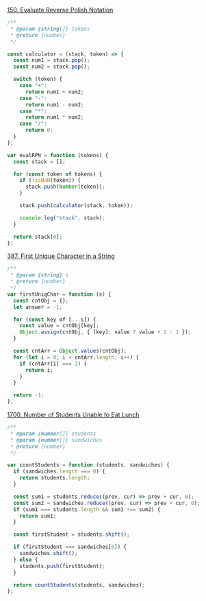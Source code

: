 [150. Evaluate Reverse Polish Notation](https://leetcode.com/problems/evaluate-reverse-polish-notation/)

```js
/**
 * @param {string[]} tokens
 * @return {number}
 */

const calculator = (stack, token) => {
  const num1 = stack.pop();
  const num2 = stack.pop();

  switch (token) {
    case "+":
      return num1 + num2;
    case "-":
      return num1 - num2;
    case "*":
      return num1 * num2;
    case "/":
      return 0;
  }
};

var evalRPN = function (tokens) {
  const stack = [];

  for (const token of tokens) {
    if (!isNaN(token)) {
      stack.push(Number(token));
    }

    stack.push(calculator(stack, token));

    console.log("stack", stack);
  }

  return stack[0];
};
```

[387. First Unique Character in a String](https://leetcode.com/problems/first-unique-character-in-a-string/)

```js
/**
 * @param {string} s
 * @return {number}
 */
var firstUniqChar = function (s) {
  const cntObj = {};
  let answer = -1;

  for (const key of [...s]) {
    const value = cntObj[key];
    Object.assign(cntObj, { [key]: value ? value + 1 : 1 });
  }

  const cntArr = Object.values(cntObj);
  for (let i = 0; i < cntArr.length; i++) {
    if (cntArr[i] === 1) {
      return i;
    }
  }

  return -1;
};
```

[1700. Number of Students Unable to Eat Lunch](https://leetcode.com/problems/number-of-students-unable-to-eat-lunch/)

```js
/**
 * @param {number[]} students
 * @param {number[]} sandwiches
 * @return {number}
 */

var countStudents = function (students, sandwiches) {
  if (sandwiches.length === 0) {
    return students.length;
  }

  const sum1 = students.reduce((prev, cur) => prev + cur, 0);
  const sum2 = sandwiches.reduce((prev, cur) => prev + cur, 0);
  if (sum1 === students.length && sum1 !== sum2) {
    return sum1;
  }

  const firstStudent = students.shift();

  if (firstStudent === sandwiches[0]) {
    sandwiches.shift();
  } else {
    students.push(firstStudent);
  }

  return countStudents(students, sandwiches);
};
```
